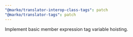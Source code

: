 ```yaml
---
"@marko/translator-interop-class-tags": patch
"@marko/translator-tags": patch
---
```


Implement basic member expression tag variable hoisting.
